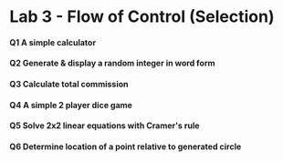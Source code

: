# Lab 3 - Flow of Control (Selection)

#### Q1 A simple calculator

#### Q2 Generate & display a random integer in word form

#### Q3 Calculate total commission 

#### Q4 A simple 2 player dice game

#### Q5 Solve 2x2 linear equations with Cramer's rule

#### Q6 Determine location of a point relative to generated circle
